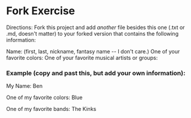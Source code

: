 # Fork Exercise

Directions: Fork this project and add *another* file besides this one (.txt or .md, doesn't matter) to your forked version that contains the following information:

Name: <your name> (first, last, nickname, fantasy name -- I don't care.)
One of your favorite colors:
One of your favorite musical artists or groups:

### Example (copy and past this, but add your own information):
My Name: Ben

One of my favorite colors: Blue

One of my favorite bands: The Kinks
